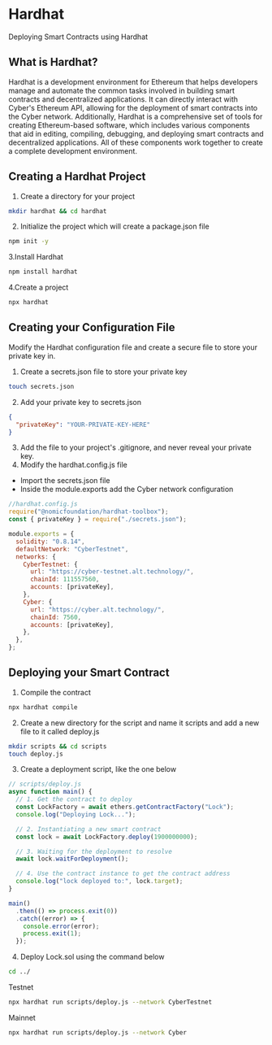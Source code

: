 # Hardhat

Deploying Smart Contracts using Hardhat

## What is Hardhat?

Hardhat is a development environment for Ethereum that helps developers manage and automate the common tasks involved in building smart contracts and decentralized applications. It can directly interact with Cyber's Ethereum API, allowing for the deployment of smart contracts into the Cyber network. Additionally, Hardhat is a comprehensive set of tools for creating Ethereum-based software, which includes various components that aid in editing, compiling, debugging, and deploying smart contracts and decentralized applications. All of these components work together to create a complete development environment.

## Creating a Hardhat Project


1. Create a directory for your project

```bash
mkdir hardhat && cd hardhat
```

2. Initialize the project which will create a package.json file

```bash
npm init -y
```

3.Install Hardhat

```bash
npm install hardhat
```

4.Create a project

```bash
npx hardhat
```

## Creating your Configuration File

Modify the Hardhat configuration file and create a secure file to store your private key in.

1. Create a secrets.json file to store your private key

```bash
touch secrets.json
```

2. Add your private key to secrets.json

```json
{
  "privateKey": "YOUR-PRIVATE-KEY-HERE"
}
```

3. Add the file to your project's .gitignore, and never reveal your private key.
4. Modify the hardhat.config.js file

- Import the secrets.json file
- Inside the module.exports add the Cyber network configuration

```js
//hardhat.config.js
require("@nomicfoundation/hardhat-toolbox");
const { privateKey } = require("./secrets.json");

module.exports = {
  solidity: "0.8.14",
  defaultNetwork: "CyberTestnet",
  networks: {
    CyberTestnet: {
      url: "https://cyber-testnet.alt.technology/",
      chainId: 111557560,
      accounts: [privateKey],
    },
    Cyber: {
      url: "https://cyber.alt.technology/",
      chainId: 7560,
      accounts: [privateKey],
    },
  },
};
```

## Deploying your Smart Contract

1. Compile the contract

```bash
npx hardhat compile
```

2. Create a new directory for the script and name it scripts and add a new file to it called deploy.js

```bash
mkdir scripts && cd scripts
touch deploy.js
```

3. Create a deployment script, like the one below

```js
// scripts/deploy.js
async function main() {
  // 1. Get the contract to deploy
  const LockFactory = await ethers.getContractFactory("Lock");
  console.log("Deploying Lock...");

  // 2. Instantiating a new smart contract
  const lock = await LockFactory.deploy(1900000000);

  // 3. Waiting for the deployment to resolve
  await lock.waitForDeployment();

  // 4. Use the contract instance to get the contract address
  console.log("lock deployed to:", lock.target);
}

main()
  .then(() => process.exit(0))
  .catch((error) => {
    console.error(error);
    process.exit(1);
  });
```

4. Deploy Lock.sol using the command below

```bash
cd ../
```

Testnet
```bash
npx hardhat run scripts/deploy.js --network CyberTestnet
```

Mainnet
```bash
npx hardhat run scripts/deploy.js --network Cyber
```

